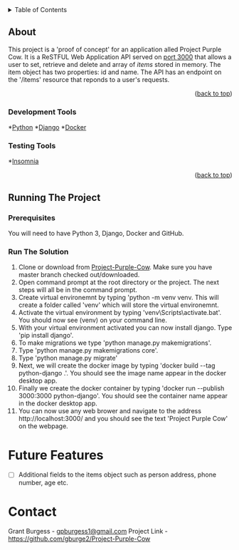 <!-- TABLE OF CONTENTS -->
<details>
  <summary>Table of Contents</summary>
  <ol>
    <li>
      <a href="#about-">About</a>
	  <ul>
        <li><a href="#development-tools">Development Tools</a></li>
		<li><a href="#testing-tools">Testing Tools</a></li>
      </ul>
    </li>
    <li>
      <a href="#running-the-project">Running The Project</a>
      <ul>
        <li><a href="#prerequisites">Prerequisites</a></li>
        <li><a href="#run-the-solution">Run The Solution</a></li>
      </ul>
    </li>
	<li><a href="#future-features">Future Features</a></li>        
    <li><a href="#contact">Contact</a></li>
  </ol>
</details>

<!-- ABOUT -->
## About
This project is a 'proof of concept' for an application alled Project Purple Cow. It is a ReSTFUL Web Application API served on [port 3000](http://127.0.0.1:3000/)
that allows a user to set, retrieve and delete and array of *items* stored in memory. The item object has two properties: id and name. 
The API has an endpoint on the '/items' resource that reponds to a user's requests.  

<p align="right">(<a href="#top">back to top</a>)</p>

### Development Tools
*[Python](https://www.python.org/)
*[Django](https://www.djangoproject.com/)
*[Docker](https://www.docker.com/)

### Testing Tools
*[Insomnia](https://insomnia.rest/)

<p align="right">(<a href="#top">back to top</a>)</p>

## Running The Project
### Prerequisites
You will need to have Python 3, Django, Docker and GitHub. 
### Run The Solution
1. Clone or download from [Project-Purple-Cow](https://github.com/gburge2/Project-Purple-Cow). Make sure you have master branch checked out/downloaded. 
2. Open command prompt at the root directory or the project. The next steps will all be in the command prompt. 
3. Create virtual environemnt by typing 'python -m venv venv. This will create a folder called 'venv' which will store the virtual environemnt. 
4. Activate the virtual environment by typing 'venv\Scripts\activate.bat'. You should now see (venv) on your command line. 
5. With your virtual environment activated you can now install django. Type 'pip install django'. 
6. To make migrations we type 'python manage.py makemigrations'. 
7. Type 'python manage.py makemigrations core'. 
8. Type 'python manage.py migrate' 
9. Next, we will create the docker image by typing 'docker build --tag python-django .'. You should see the image name appear in the docker desktop app. 
10. Finally we create the docker container by typing 'docker run --publish 3000:3000 python-django'. You should see the container name appear in the docker desktop app.
11. You can now use any web brower and navigate to the address http://localhost:3000/ and you should see the text 'Project Purple Cow' on the webpage. 

# Future Features
- [ ] Additional fields to the items object such as person address, phone number, age etc. 

# Contact
Grant Burgess - gpburgess1@gmail.com
Project Link - https://github.com/gburge2/Project-Purple-Cow
